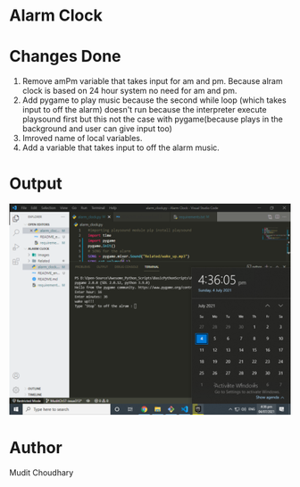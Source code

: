 # Alarm Clock

# Changes Done
1. Remove amPm variable that takes input for am and pm. Because alram clock is based on 24 hour system no need for am and pm.
2. Add pygame to play music because the second while loop (which takes input to off the alarm) doesn't run because the interpreter execute playsound first but this not the case with pygame(because plays in the background and user can give input too)
3. Imroved name of local variables.
4. Add a variable that takes input to off the alarm music.

# Output
![Output-screenshot](Images/new_screenshot.png)
# Author
Mudit Choudhary